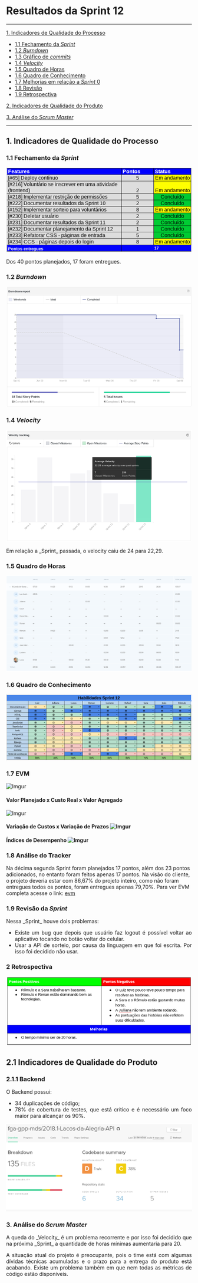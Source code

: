 # Resultados da Sprint 12
------

[1. Indicadores de Qualidade do Processo](#1-indicadores-de-qualidade-do-processo)

* [1.1 Fechamento da _Sprint_](#11-fechamento-da-sprint)
* [1.2 _Burndown_](#12-burndown)
* [1.3 Gráfico de _commits_](#13-grafico-de-commits)
* [1.4 _Velocity_](#14-velocity)
* [1.5 Quadro de Horas](#15-quadro-de-horas)
* [1.6 Quadro de Conhecimento](#16-quadro-de-conhecimento)
* [1.7 Melhorias em relação a _Sprint_ 0](#17-melhorias-em-relação-a-sprint-0)
* [1.8 Revisão](#18-revisao-da-sprint)
* [1.9 Retrospectiva](#19-retrospectiva)

[2. Indicadores de Qualidade do Produto](#2-indicadores-de-qualidade-do-produto)

[3. Análise do _Scrum Master_](#3-análise-do-scrum-master)  

------

## 1. Indicadores de Qualidade do Processo

### 1.1 Fechamento da _Sprint_
![](images/results_sprint12.png)

<p align="justify"> Dos 40 pontos planejados, 17 foram entregues. </p>

### 1.2 _Burndown_

![](images/burndown_sprint12.png)

### 1.4 _Velocity_

![](images/velocity_sprint12.png)

<p align="justify"> Em relação a _Sprint_ passada, o velocity caiu de 24 para 22,29. </p>

### 1.5 Quadro de Horas

![](images/timetable_sprint12.png)

### 1.6 Quadro de Conhecimento

![](images/knowledge_framework_sprint12.png)

### 1.7 EVM

![Imgur](https://i.imgur.com/gMEXWrS.png)

#### Valor Planejado x Custo Real x Valor Agregado 
![Imgur](https://i.imgur.com/05bO6OL.png)

#### Variação de Custos x Variação de Prazos ![Imgur](https://i.imgur.com/DE5tpHe.png)

#### Índices de Desempenho ![Imgur](https://i.imgur.com/N7AoMnd.png)

### 1.8 Análise do Tracker
Na décima segunda Sprint foram planejados 17 pontos, além dos 23 pontos adicionados, no entanto foram feitos apenas  17 pontos. Na visão do cliente, o projeto deveria estar com 86,67% do projeto inteiro, como não foram entregues todos os pontos, foram entregues apenas 79,70%. Para ver EVM completa acesse o link: [evm](https://docs.google.com/spreadsheets/d/1UhuJbHicONbdPg4TTNmiDS6sEkknskACSvgKSooy36A/edit#gid=0)

### 1.9 Revisão da _Sprint_

<p align="justify">Nessa _Sprint_ houve dois problemas: </p>

<ul align="justify">
<li> Existe um bug que depois que usuário faz logout é possível voltar ao aplicativo tocando no botão voltar do celular. </li>
<li> Usar a API de sorteio, por causa da linguagem em que foi escrita. Por isso foi decidido não usar. </li>
</ul>


### 2 Retrospectiva

![](images/retrospective_sprint12.png)

## 2.1 Indicadores de Qualidade do Produto

### 2.1.1 Backend

<p align="justify"> O Backend possui: </p>

<ul align="justify">
<li> 34 duplicações de código; </li>
<li> 78% de cobertura de testes, que está crítico e é necessário um foco maior para alcançar os 90%. </li>
</ul>

![](images/metrics_backend_sprint12.png)


### 3. Análise do _Scrum Master_

<p align="justify"> A queda do _Velocity_ é um problema recorrente e por isso foi decidido que na próxima _Sprint_ a quantidade de horas mínimas aumentaria para 20. <p>

<p align="justify"> A situação atual do projeto é preocupante, pois o time está com algumas dívidas técnicas acumuladas e o prazo para a entrega do produto está acabando. Existe um problema também em que nem todas as métricas de código estão disponíveis. </p>

